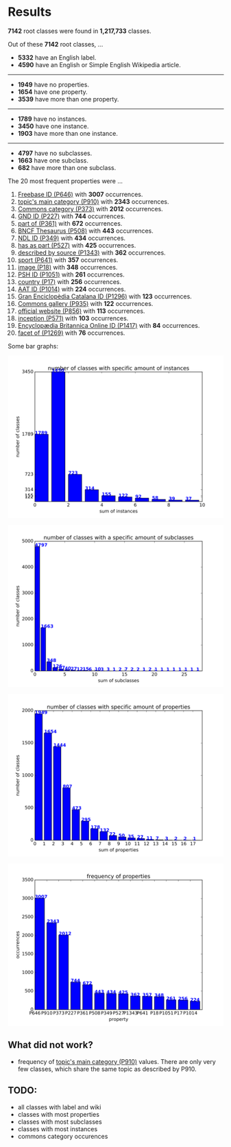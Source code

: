 # Results

**7142** root classes were found in **1,217,733** classes.

Out of these **7142** root classes, ...

* **5332** have an English label.
* **4590** have an English or Simple English Wikipedia article.

---

* **1949** have no properties.
* **1654** have one property.
* **3539** have more than one property.

---

* **1789** have no instances.
* **3450** have one instance.
* **1903** have more than one instance.

---

* **4797** have no subclasses.
* **1663** have one subclass.
* **682** have more than one subclass.

The 20 most frequent properties were ...

1. [Freebase ID (P646)](https://www.wikidata.org/wiki/Property:P646) with **3007** occurrences.
2. [topic's main category (P910)](https://www.wikidata.org/wiki/Property:P910) with **2343** occurrences.
3. [Commons category (P373)](https://www.wikidata.org/wiki/Property:P373) with **2012** occurrences.
4. [GND ID (P227)](https://www.wikidata.org/wiki/Property:P227) with **744** occurrences.
5. [part of (P361)](https://www.wikidata.org/wiki/Property:P361) with **672** occurrences.
6. [BNCF Thesaurus (P508)](https://www.wikidata.org/wiki/Property:P508) with **443** occurrences.
7. [NDL ID (P349)](https://www.wikidata.org/wiki/Property:P349) with **434** occurrences.
8. [has as part (P527)](https://www.wikidata.org/wiki/Property:P527) with **425** occurrences.
9. [described by source (P1343)](https://www.wikidata.org/wiki/Property:P1343) with **362** occurrences.
10. [sport (P641)](https://www.wikidata.org/wiki/Property:P641) with **357** occurrences.
11. [image (P18)](https://www.wikidata.org/wiki/Property:P18) with **348** occurrences.
12. [PSH ID (P1051)](https://www.wikidata.org/wiki/Property:P1051) with **261** occurrences.
13. [country (P17)](https://www.wikidata.org/wiki/Property:P17) with **256** occurrences.
14. [AAT ID (P1014)](https://www.wikidata.org/wiki/Property:P1014) with **224** occurrences.
15. [Gran Enciclopèdia Catalana ID (P1296)](https://www.wikidata.org/wiki/Property:P1296) with **123** occurrences.
16. [Commons gallery (P935)](https://www.wikidata.org/wiki/Property:P935) with **122** occurrences.
17. [official website (P856)](https://www.wikidata.org/wiki/Property:P856) with **113** occurrences.
18. [inception (P571)](https://www.wikidata.org/wiki/Property:P571) with **103** occurrences.
19. [Encyclopædia Britannica Online ID (P1417)](https://www.wikidata.org/wiki/Property:P1417) with **84** occurrences.
20. [facet of (P1269)](https://www.wikidata.org/wiki/Property:P1269) with **76** occurrences.

Some bar graphs:


![instance sum]


![subclass sum]


![property sum]


![property frequency]


## What did not work?
* frequency of [topic's main category (P910)](https://www.wikidata.org/wiki/Property:P910) values.
 There are only very few classes, which share the same topic as described by P910.

## TODO:
* all classes with label and wiki
* classes with most properties
* classes with most subclasses
* classes with most instances
* commons category occurences

[instance sum]: https://github.com/AlexBaier/bachelorthesis/blob/master/data_analysis/output/instance_sum.svg
[property sum]: https://github.com/AlexBaier/bachelorthesis/blob/master/data_analysis/output/property_sum.svg
[subclass sum]: https://github.com/AlexBaier/bachelorthesis/blob/master/data_analysis/output/subclass_sum.svg
[property frequency]: https://github.com/AlexBaier/bachelorthesis/blob/master/data_analysis/output/property_frequency.svg
